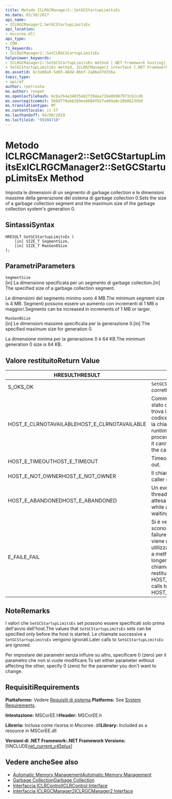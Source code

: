 ```yaml
---
title: Metodo ICLRGCManager2::SetGCStartupLimitsEx
ms.date: 03/30/2017
api_name:
- ICLRGCManager2.SetGCStartupLimitsEx
api_location:
- mscoree.dll
api_type:
- COM
f1_keywords:
- ICLRGCManager2::SetCLRGCStartupLimitsEx
helpviewer_keywords:
- ICLRGCManager2::SetGCStartupLimitsEx method [.NET Framework hosting]
- SetGCStartupLimitsEx method, ICLRGCManager2 interface [.NET Framework hosting]
ms.assetid: 6c3a08a9-5d65-48d4-8bbf-2a86ed7d356a
topic_type:
- apiref
author: rpetrusha
ms.author: ronpet
ms.openlocfilehash: 6cba7b4a34835eb2f394aa71be8b907973cb1cd6
ms.sourcegitcommit: 5b6d778ebb269ee6684fb57ad69a8c28b06235b9
ms.translationtype: MT
ms.contentlocale: it-IT
ms.lasthandoff: 04/08/2019
ms.locfileid: "59204718"
---
```

# <a name="iclrgcmanager2setgcstartuplimitsex-method"></a><span data-ttu-id="fd649-102">Metodo ICLRGCManager2::SetGCStartupLimitsEx</span><span class="sxs-lookup"><span data-stu-id="fd649-102">ICLRGCManager2::SetGCStartupLimitsEx Method</span></span>
<span data-ttu-id="fd649-103">Imposta le dimensioni di un segmento di garbage collection e le dimensioni massime della generazione del sistema di garbage collection 0.</span><span class="sxs-lookup"><span data-stu-id="fd649-103">Sets the size of a garbage collection segment and the maximum size of the garbage collection system's generation 0.</span></span>  
  
## <a name="syntax"></a><span data-ttu-id="fd649-104">Sintassi</span><span class="sxs-lookup"><span data-stu-id="fd649-104">Syntax</span></span>  
  
```  
HRESULT SetGCStartupLimitsEx (  
    [in] SIZE_T SegmentSize,   
    [in] SIZE_T MaxGen0Size  
);  
```  
  
## <a name="parameters"></a><span data-ttu-id="fd649-105">Parametri</span><span class="sxs-lookup"><span data-stu-id="fd649-105">Parameters</span></span>  
 `SegmentSize`  
 <span data-ttu-id="fd649-106">[in] La dimensione specificata per un segmento di garbage collection.</span><span class="sxs-lookup"><span data-stu-id="fd649-106">[in] The specified size of a garbage collection segment.</span></span>  
  
 <span data-ttu-id="fd649-107">Le dimensioni del segmento minimo sono 4 MB.</span><span class="sxs-lookup"><span data-stu-id="fd649-107">The minimum segment size is 4 MB.</span></span> <span data-ttu-id="fd649-108">Segmenti possono essere un aumento con incrementi di 1 MB o maggiori.</span><span class="sxs-lookup"><span data-stu-id="fd649-108">Segments can be increased in increments of 1 MB or larger.</span></span>  
  
 `MaxGen0Size`  
 <span data-ttu-id="fd649-109">[in] Le dimensioni massime specificata per la generazione 0.</span><span class="sxs-lookup"><span data-stu-id="fd649-109">[in] The specified maximum size for generation 0.</span></span>  
  
 <span data-ttu-id="fd649-110">La dimensione minima per la generazione 0 è 64 KB.</span><span class="sxs-lookup"><span data-stu-id="fd649-110">The minimum generation 0 size is 64 KB.</span></span>  
  
## <a name="return-value"></a><span data-ttu-id="fd649-111">Valore restituito</span><span class="sxs-lookup"><span data-stu-id="fd649-111">Return Value</span></span>  
  
|<span data-ttu-id="fd649-112">HRESULT</span><span class="sxs-lookup"><span data-stu-id="fd649-112">HRESULT</span></span>|<span data-ttu-id="fd649-113">Descrizione</span><span class="sxs-lookup"><span data-stu-id="fd649-113">Description</span></span>|  
|-------------|-----------------|  
|<span data-ttu-id="fd649-114">S_OK</span><span class="sxs-lookup"><span data-stu-id="fd649-114">S_OK</span></span>|`SetGCStartupLimitsEx` <span data-ttu-id="fd649-115">stato restituito correttamente.</span><span class="sxs-lookup"><span data-stu-id="fd649-115">returned successfully.</span></span>|  
|<span data-ttu-id="fd649-116">HOST_E_CLRNOTAVAILABLE</span><span class="sxs-lookup"><span data-stu-id="fd649-116">HOST_E_CLRNOTAVAILABLE</span></span>|<span data-ttu-id="fd649-117">Common language runtime (CLR) non è stato caricato in un processo oppure si trova in uno stato in cui non può eseguire codice gestito o elaborare correttamente la chiamata.</span><span class="sxs-lookup"><span data-stu-id="fd649-117">The common language runtime (CLR) has not been loaded into a process, or the CLR is in a state in which it cannot run managed code or process the call successfully.</span></span>|  
|<span data-ttu-id="fd649-118">HOST_E_TIMEOUT</span><span class="sxs-lookup"><span data-stu-id="fd649-118">HOST_E_TIMEOUT</span></span>|<span data-ttu-id="fd649-119">Timeout della chiamata.</span><span class="sxs-lookup"><span data-stu-id="fd649-119">The call timed out.</span></span>|  
|<span data-ttu-id="fd649-120">HOST_E_NOT_OWNER</span><span class="sxs-lookup"><span data-stu-id="fd649-120">HOST_E_NOT_OWNER</span></span>|<span data-ttu-id="fd649-121">Il chiamante non possiede il blocco.</span><span class="sxs-lookup"><span data-stu-id="fd649-121">The caller does not own the lock.</span></span>|  
|<span data-ttu-id="fd649-122">HOST_E_ABANDONED</span><span class="sxs-lookup"><span data-stu-id="fd649-122">HOST_E_ABANDONED</span></span>|<span data-ttu-id="fd649-123">Un evento è stato annullato durante un thread bloccato o fiber è rimasta in attesa su di esso.</span><span class="sxs-lookup"><span data-stu-id="fd649-123">An event was canceled while a blocked thread or fiber was waiting on it.</span></span>|  
|<span data-ttu-id="fd649-124">E_FAIL</span><span class="sxs-lookup"><span data-stu-id="fd649-124">E_FAIL</span></span>|<span data-ttu-id="fd649-125">Si è verificato un errore irreversibile sconosciuto.</span><span class="sxs-lookup"><span data-stu-id="fd649-125">An unknown catastrophic failure occurred.</span></span> <span data-ttu-id="fd649-126">Dopo che un metodo viene restituito E_FAIL, CLR non è più utilizzabile all'interno del processo.</span><span class="sxs-lookup"><span data-stu-id="fd649-126">After a method returns E_FAIL, the CLR is no longer usable within the process.</span></span> <span data-ttu-id="fd649-127">Le chiamate successive ai metodi di hosting restituiranno HOST_E_CLRNOTAVAILABLE.</span><span class="sxs-lookup"><span data-stu-id="fd649-127">Subsequent calls to hosting methods return HOST_E_CLRNOTAVAILABLE.</span></span>|  
  
## <a name="remarks"></a><span data-ttu-id="fd649-128">Note</span><span class="sxs-lookup"><span data-stu-id="fd649-128">Remarks</span></span>  
 <span data-ttu-id="fd649-129">I valori che `SetGCStartupLimitsEx` set possono essere specificati solo prima dell'avvio dell'host.</span><span class="sxs-lookup"><span data-stu-id="fd649-129">The values that `SetGCStartupLimitsEx` sets can be specified only before the host is started.</span></span> <span data-ttu-id="fd649-130">Le chiamate successive a `SetGCStartupLimitsEx` vengono ignorati.</span><span class="sxs-lookup"><span data-stu-id="fd649-130">Later calls to `SetGCStartupLimitsEx` are ignored.</span></span>  
  
 <span data-ttu-id="fd649-131">Per impostare dei parametri senza influire su altro, specificare 0 (zero) per il parametro che non si vuole modificare.</span><span class="sxs-lookup"><span data-stu-id="fd649-131">To set either parameter without affecting the other, specify 0 (zero) for the parameter you don't want to change.</span></span>  
  
## <a name="requirements"></a><span data-ttu-id="fd649-132">Requisiti</span><span class="sxs-lookup"><span data-stu-id="fd649-132">Requirements</span></span>  
 <span data-ttu-id="fd649-133">**Piattaforme:** Vedere [Requisiti di sistema](../../../../docs/framework/get-started/system-requirements.md).</span><span class="sxs-lookup"><span data-stu-id="fd649-133">**Platforms:** See [System Requirements](../../../../docs/framework/get-started/system-requirements.md).</span></span>  
  
 <span data-ttu-id="fd649-134">**Intestazione:** MSCorEE.h</span><span class="sxs-lookup"><span data-stu-id="fd649-134">**Header:** MSCorEE.h</span></span>  
  
 <span data-ttu-id="fd649-135">**Libreria:** Inclusa come risorsa in Mscoree. dll</span><span class="sxs-lookup"><span data-stu-id="fd649-135">**Library:** Included as a resource in MSCorEE.dll</span></span>  
  
 **<span data-ttu-id="fd649-136">Versioni di .NET Framework:</span><span class="sxs-lookup"><span data-stu-id="fd649-136">.NET Framework Versions:</span></span>** [!INCLUDE[net_current_v45plus](../../../../includes/net-current-v45plus-md.md)]  
  
## <a name="see-also"></a><span data-ttu-id="fd649-137">Vedere anche</span><span class="sxs-lookup"><span data-stu-id="fd649-137">See also</span></span>

- [<span data-ttu-id="fd649-138">Automatic Memory Management</span><span class="sxs-lookup"><span data-stu-id="fd649-138">Automatic Memory Management</span></span>](../../../../docs/standard/automatic-memory-management.md)
- [<span data-ttu-id="fd649-139">Garbage Collection</span><span class="sxs-lookup"><span data-stu-id="fd649-139">Garbage Collection</span></span>](../../../../docs/standard/garbage-collection/index.md)
- [<span data-ttu-id="fd649-140">Interfaccia ICLRControl</span><span class="sxs-lookup"><span data-stu-id="fd649-140">ICLRControl Interface</span></span>](../../../../docs/framework/unmanaged-api/hosting/iclrcontrol-interface.md)
- [<span data-ttu-id="fd649-141">Interfaccia ICLRGCManager2</span><span class="sxs-lookup"><span data-stu-id="fd649-141">ICLRGCManager2 Interface</span></span>](../../../../docs/framework/unmanaged-api/hosting/iclrgcmanager2-interface.md)
